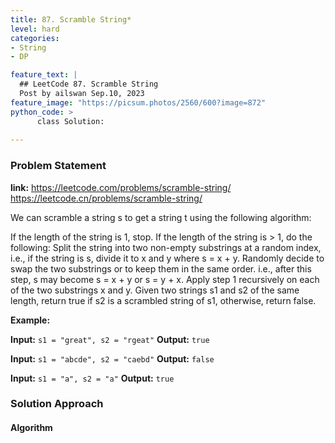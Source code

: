 ```yaml
---
title: 87. Scramble String*
level: hard
categories:
- String
- DP

feature_text: |
  ## LeetCode 87. Scramble String
  Post by ailswan Sep.10, 2023
feature_image: "https://picsum.photos/2560/600?image=872"
python_code: >
      class Solution:
   
---
```


### Problem Statement
**link:**
https://leetcode.com/problems/scramble-string/
https://leetcode.cn/problems/scramble-string/


We can scramble a string s to get a string t using the following algorithm:

If the length of the string is 1, stop.
If the length of the string is > 1, do the following:
Split the string into two non-empty substrings at a random index, i.e., if the string is s, divide it to x and y where s = x + y.
Randomly decide to swap the two substrings or to keep them in the same order. i.e., after this step, s may become s = x + y or s = y + x.
Apply step 1 recursively on each of the two substrings x and y.
Given two strings s1 and s2 of the same length, return true if s2 is a scrambled string of s1, otherwise, return false.

**Example:**

**Input:** `s1 = "great", s2 = "rgeat"`
**Output:** `true`

**Input:** `s1 = "abcde", s2 = "caebd"`
**Output:** `false`

**Input:** `s1 = "a", s2 = "a"`
**Output:** `true`
 

### Solution Approach

 
#### Algorithm
 
